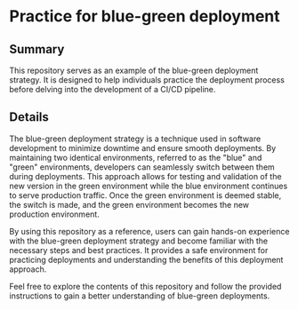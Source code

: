 # Practice for blue-green deployment

## Summary
This repository serves as an example of the blue-green deployment strategy. It is designed to help individuals practice the deployment process before delving into the development of a CI/CD pipeline.

## Details

The blue-green deployment strategy is a technique used in software development to minimize downtime and ensure smooth deployments. By maintaining two identical environments, referred to as the "blue" and "green" environments, developers can seamlessly switch between them during deployments. This approach allows for testing and validation of the new version in the green environment while the blue environment continues to serve production traffic. Once the green environment is deemed stable, the switch is made, and the green environment becomes the new production environment.

By using this repository as a reference, users can gain hands-on experience with the blue-green deployment strategy and become familiar with the necessary steps and best practices. It provides a safe environment for practicing deployments and understanding the benefits of this deployment approach.

Feel free to explore the contents of this repository and follow the provided instructions to gain a better understanding of blue-green deployments.

